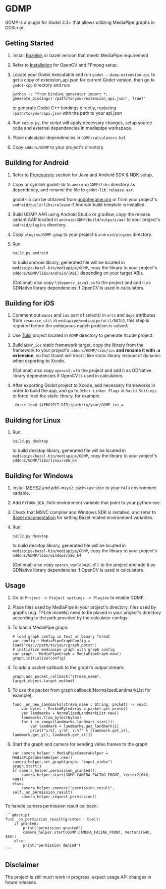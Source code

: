 # GDMP
GDMP is a plugin for Godot 3.3+ that allows utilizing MediaPipe graphs in GDScript.

## Getting Started
1. Install [Bazelisk](https://docs.bazel.build/versions/main/install-bazelisk.html) or bazel version that meets MediaPipe requirement.
2. Refer to [Installation](https://google.github.io/mediapipe/getting_started/install.html) for OpenCV and FFmpeg setup.
3. Locate your Godot executable and run `godot --dump-extension-api` to get a copy of extension_api.json for current Godot version,
    then go to `godot-cpp` directory and run:

    ```
    python -c "from binding_generator import *; generate_bindings('/path/to/your/extension_api.json', True)"
    ```
    to generate Godot C++ bindings directly, replacing `/path/to/your/api.json` with the path to your api.json
4. Run `setup.py`, the script will apply necessary changes, setup source code and external dependencies in mediapipe workspace.
5. Place calculator dependencies in `GDMP/calculators.bzl`
6. Copy `addons/GDMP` to your project's directory.

## Building for Android
1. Refer to [Prerequisite](https://google.github.io/mediapipe/getting_started/android.html#prerequisite) section for Java and Android SDK & NDK setup.
2. Copy or symlink godot-lib to `android/GDMP/libs` directory as dependency, and rename the file to `godot-lib.release.aar`.

    godot-lib can be obtained from [godotengine.org](https://godotengine.org/download) or from your project's `android/build/libs/release` if Android build template is installed.

3. Build GDMP AAR using Android Studio or gradlew, copy the release variant AAR located in `android/GDMP/build/outputs/aar` to your project's `android/plugins` directory.
4. Copy `plugins/GDMP.gdap` to your project's `android/plugins` directory.
5. Run:

    ```
    build.py android
    ```
    to build android library, generated file will be located in `mediapipe/bazel-bin/mediapipe/GDMP`, copy the library to your project's `addons/GDMP/libs/android/{ABI}` depending on your target ABIs.

    (Optional) also copy `libopencv_java3.so` to the project and add it as GDNative library dependencies if OpenCV is used in calculators.

## Building for iOS
1. Comment out `macos` and `ios` part of select() in `srcs` and `deps` attributes from `resource_util` in `mediapipe/mediapipe/util/BUILD`, this step is required before the ambiguous match problem is solved.
2. Use [Tulsi](https://tulsi.bazel.build) project located in `GDMP` directory to generate Xcode project.
3. Build `GDMP_ios` static framework target, copy the library from the framework to your project's `addons/GDMP/libs/ios` **and rename it with .a extension**, so that Godot will treat it like static library instead of dynamic when exporting to Xcode.

    (Optional) also copy `opencv2.a` to the project and add it as GDNative library dependencies if OpenCV is used in calculators.
4. After exporting Godot project to Xcode, add necessary frameworks in order to build the app, and go to `Other Linker Flags` in `Build Settings` to force load the static library, for example:

    `-force_load $(PROJECT_DIR)/path/to/your/GDMP_ios.a`

## Building for Linux
1. Run:

    ```
    build.py desktop
    ```
    to build desktop library, generated file will be located in `mediapipe/bazel-bin/mediapipe/GDMP`, copy the library to your project's `addons/GDMP/libs/linux/x86_64`

## Building for Windows
1. Install [MSYS2](https://www.msys2.org) and add `<msys2 path>\usr\bin` to your `PATH` environment variable.
2. Add `PYTHON_BIN_PATH` environment variable that point to your python.exe.
3. Check that MSVC compiler and Windows SDK is installed, and refer to [Bazel documentation](https://docs.bazel.build/versions/main/windows.html#build-c-with-msvc) for setting Bazel related environment variables.
4. Run:

    ```
    build.py desktop
    ```
    to build desktop library, generated file will be located in `mediapipe/bazel-bin/mediapipe/GDMP`, copy the library to your project's `addons/GDMP/libs/windows/x86_64`

    (Optional) also copy `opencv_world3410.dll` to the project and add it as GDNative library dependencies if OpenCV is used in calculators.

## Usage
1. Go to `Project -> Project settings -> Plugins` to enable GDMP.
2. Place files used by MediaPipe in your project's directory, files used by graphs (e.g. TFLite models) need to be placed in your project's directory according to the path provided by the calculator configs.
3. To load a MediaPipe graph:

    ```gdscript
    # load graph config in text or binary format
    var config : MediaPipeGraphConfig = load("res://path/to/your/graph.pbtxt")
    # initialize mediapipe graph with graph config
    var graph : MediaPipeGraph = MediaPipeGraph.new()
    graph.initialize(config)
    ```

4. To add a packet callback to the graph's output stream:

    ```gdscript
    graph.add_packet_callback("stream_name", target_object.target_method)
    ```
5. To use the packet from graph callback(NormalizedLandmarkList for example):

    ```gdscript
    func _on_new_landmarks(stream_name : String, packet) -> void:
        var bytes : PackedByteArray = packet.get_proto()
        var landmarks = NormalizedLandmarkList.new()
        landmarks.from_bytes(bytes)
        for i in range(landmarks.landmark_size()):
            var landmark = landmarks.get_landmark(i)
            print("x:%f, y:%f, z:%f" % [landmark.get_x(), landmark.get_y(), landmark.get_z()])
    ```
6. Start the graph and camera for sending video frames to the graph:

    ```gdscript
    var camera_helper : MediaPipeCameraHelper = MediaPipeCameraHelper.new()
    camera_helper.set_graph(graph, "input_video")
    graph.start()
    if camera_helper.permission_granted():
        camera_helper.start(GDMP.CAMERA_FACING_FRONT, Vector2(640, 480))
    else:
        camera_helper.connect("permission_result", self._on_permission_result)
        camera_helper.request_permission()
    ```
To handle camera permission result callback:

    ```gdscript
    func _on_permission_result(granted : bool):
        if granted:
            print("permission granted")
            camera_helper.start(GDMP.CAMERA_FACING_FRONT, Vector2(640, 480))
        else:
            print("permission denied")
    ```

## Disclaimer
The project is still much work in progress, expect usage API changes in future releases.
